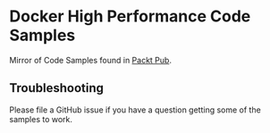 # Docker High Performance Code Samples

Mirror of Code Samples found in [Packt Pub](https://www.packtpub.com/books/content/support/23344).

## Troubleshooting

Please file a GitHub issue if you have a question getting some of the samples
to work.
